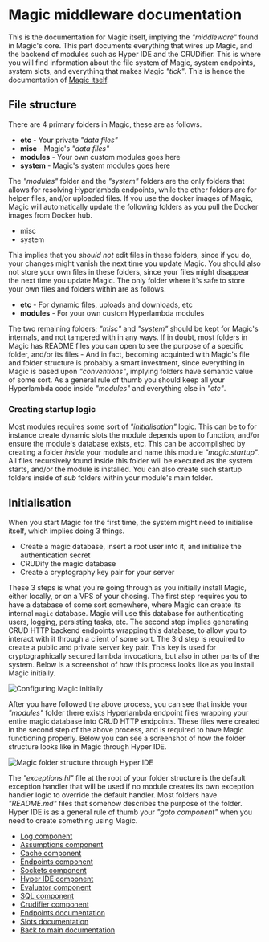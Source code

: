 
# Magic middleware documentation

This is the documentation for Magic itself, implying the _"middleware"_ found in Magic's core.
This part documents everything that wires up Magic, and the backend of modules
such as Hyper IDE and the CRUDifier. This is where you will find information about the file system
of Magic, system endpoints, system slots, and everything that makes Magic _"tick"_. This is hence
the documentation of [Magic itself](https://github.com/polterguy/magic).

## File structure

There are 4 primary folders in Magic, these are as follows.

* __etc__ - Your private _"data files"_
* __misc__ - Magic's _"data files"_
* __modules__ - Your own custom modules goes here
* __system__ - Magic's system modules goes here

The _"modules"_ folder and the _"system"_ folders are the only folders that allows for resolving Hyperlambda
endpoints, while the other folders are for helper files, and/or uploaded files. If you use the docker images
of Magic, Magic will automatically update the following folders as you pull the Docker images from Docker hub.

* misc
* system

This implies that you _should not_ edit files in these folders, since if you do, your changes might vanish
the next time you update Magic. You should also not store your own files in these folders, since your files
might disappear the next time you update Magic. The only folder where it's safe to store your own files
and folders within are as follows.

* __etc__ - For dynamic files, uploads and downloads, etc
* __modules__ - For your own custom Hyperlambda modules

The two remaining folders; _"misc"_ and _"system"_ should be kept for Magic's internals, and not tampered
with in any ways. If in doubt, most folders in Magic has README files you can open to see the purpose
of a specific folder, and/or its files - And in fact, becoming acquinted with Magic's file and folder 
structure is probably a smart investment, since everything in Magic is based upon _"conventions"_, implying
folders have semantic value of some sort. As a general rule of thumb you should keep all your Hyperlambda
code inside _"modules"_ and everything else in _"etc"_.

### Creating startup logic

Most modules requires some sort of _"initialisation"_ logic. This can be to for instance create dynamic slots
the module depends upon to function, and/or ensure the module's database exists, etc. This can be accomplished
by creating a folder _inside_ your module and name this module _"magic.startup"_. All files recursively found
inside this folder will be executed as the system starts, and/or the module is installed. You can also create
such startup folders inside of _sub_ folders within your module's main folder.

## Initialisation

When you start Magic for the first time, the system might need to initialise itself, which implies doing 3
things.

* Create a magic database, insert a root user into it, and initialise the authentication secret
* CRUDify the magic database
* Create a cryptography key pair for your server

These 3 steps is what you're going through as you initially install Magic, either locally, or on
a VPS of your chosing. The first step requires you to have a database of some sort somewhere, where
Magic can create its internal `magic` database. Magic will use this database for authenticating users,
logging, persisting tasks, etc.
The second step implies generating CRUD HTTP backend endpoints wrapping this database, to allow
you to interact with it through a client of some sort. The 3rd step is required to create a
public and private server key pair. This key is used for cryptographically secured lambda
invocations, but also in other parts of the system. Below is a screenshot of how this process
looks like as you install Magic initially.

![Configuring Magic initially](https://raw.githubusercontent.com/polterguy/polterguy.github.io/master/images/configuring-magic.jpg)

After you have followed the above process, you can see that inside your _"modules"_ folder there
exists Hyperlambda endpoint files wrapping your entire magic database into CRUD HTTP endpoints.
These files were created in the second step of the above process, and is required to have Magic
functioning properly. Below you can see a screenshot of how the folder structure looks like in
Magic through Hyper IDE.

![Magic folder structure through Hyper IDE](https://raw.githubusercontent.com/polterguy/polterguy.github.io/master/images/folder-structure.jpg)

The _"exceptions.hl"_ file at the root of your folder structure is the default exception handler
that will be used if no module creates its own exception handler logic to override the default handler.
Most folders have _"README.md"_ files that somehow describes the purpose of the folder. Hyper IDE
is as a general rule of thumb your _"goto component"_ when you need to create something using Magic.

* [Log component](/documentation/magic/components/log/)
* [Assumptions component](/documentation/magic/components/assumptions/)
* [Cache component](/documentation/magic/components/cache/)
* [Endpoints component](/documentation/magic/components/endpoints/)
* [Sockets component](/documentation/magic/components/sockets/)
* [Hyper IDE component](/documentation/magic/components/hyper-ide/)
* [Evaluator component](/documentation/magic/components/evaluator/)
* [SQL component](/documentation/magic/components/sql/)
* [Crudifier component](/documentation/magic/components/crudifier/)
* [Endpoints documentation](/documentation/magic/endpoints/)
* [Slots documentation](/documentation/magic/slots/)
* [Back to main documentation](/documentation/)
